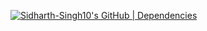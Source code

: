 [![Sidharth-Singh10's GitHub | Dependencies](https://stats.quine.sh/Sidharth-Singh10/dependencies?theme=dark)](https://quine.sh?utm_source=widgets&utm_campaign=Sidharth-Singh10)

